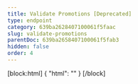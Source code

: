 ```yaml
---
title: Validate Promotions [Deprecated]
type: endpoint
category: 639ba2628407100061f5faac
slug: validate-promotions
parentDoc: 639ba2658407100061f5fab3
hidden: false
order: 4
---
```

[block:html]
{
  "html": "<style>\n[title=\"Toggle library\"] { \n  display: none; }\n.LanguagePicker-divider { \n  display: none; }\n.Playground-section3VTXuaYZivJK > .APISectionHeader3LN_-QIR0m7x {\n  display: none; }\n.LanguagePicker-languages1qVVo_v6AlP9 {\n  display: none; }\n</style>"
}
[/block]